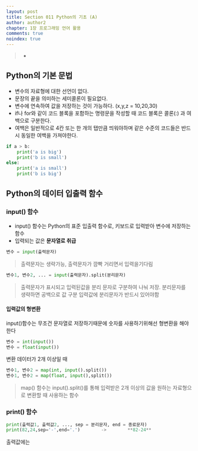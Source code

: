 ```yaml
---
layout: post
title: Section 011 Python의 기초 (A)
author: author2
chapter: 1장 프로그래밍 언어 활용
comments: true
noindex: true
---
```

>- 

## Python의 기본 문법

- 변수의 자료형에 대한 선언이 없다.
- 문장의 끝을 의미하는 세미콜론이 필요없다.
- 변수에 연속하여 값을 저장하는 것이 가능하다. (x,y,z = 10,20,30)
- if나 for와 같이 코드 블록을 포함하는 명령문을 작성할 때 코드 블록은 콜론(:) 과 여백으로 구분한다.
- 여백은 일반적으로 4칸 또는 한 개의 탭만큼 띄워야하며 같은 수준의 코드들은 반드시 동일한 여백을 가져야한다.
``` python
if a > b:
    print('a is big')
    print('b is small')
else:
    print('a is small')
    print('b is big')
```

## Python의 데이터 입출력 함수

### input() 함수

- input() 함수는 Python의 표준 입출력 함수로, 키보드로 입력받아 변수에 저장하는 함수
- 입력되는 값은 **문자열로 취급**

``` python
변수 = input(출력문자)
```

>출력문자는 생략가능, 출력문자가 깜빡 거리면서 입력을기다림

``` python
변수1, 변수2, ... = input(출력문자).split(분리문자)
```

>출력문자가 표시되고 입력된값을 분리 문자로 구분하여 나눠 저장.
>분리문자를 생략하면 공백으로 값 구분
>입력값에 분리문자가 반드시 있어야함

#### 입력값의 형변환
input()함수는 무조건 문자열로 저장하기때문에 숫자를 사용하기위해선 형변환을 해야한다

``` python
변수 = int(input())
변수 = float(input())
```

변환 데이터가 2개 이상일 때

``` python
변수1, 변수2 = map(int, input().split())
변수1, 변수2 = map(float, input(),split())
```

>map() 함수는 input().split()를 통해 입력받은 2개 이상의 값을 원하는 자료형으로 변환할 때 사용하는 함수

### print() 함수

``` python
print(출력값1, 출력값2, ..., sep = 분리문자, end = 종료문자)
print(82,24,sep='-',end='.')        ->        **82-24**
```
출력값에는
